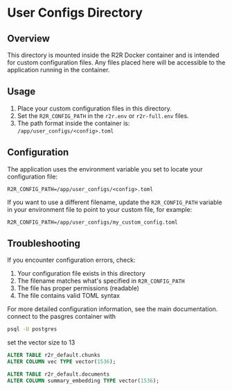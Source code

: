# User Configs Directory

## Overview
This directory is mounted inside the R2R Docker container and is intended for custom configuration files. Any files placed here will be accessible to the application running in the container.

## Usage
1. Place your custom configuration files in this directory.
2. Set the `R2R_CONFIG_PATH` in the `r2r.env` or `r2r-full.env` files.
3. The path format inside the container is: `/app/user_configs/<config>.toml`

## Configuration
The application uses the environment variable you set to locate your configuration file:
```
R2R_CONFIG_PATH=/app/user_configs/<config>.toml
```

If you want to use a different filename, update the `R2R_CONFIG_PATH` variable in your environment file to point to your custom file, for example:
```
R2R_CONFIG_PATH=/app/user_configs/my_custom_config.toml
```

## Troubleshooting
If you encounter configuration errors, check:
1. Your configuration file exists in this directory
2. The filename matches what's specified in `R2R_CONFIG_PATH`
3. The file has proper permissions (readable)
4. The file contains valid TOML syntax

For more detailed configuration information, see the main documentation.
connect to the pasgres container with

```bash
psql -U postgres
```

set the  vector size to 13
``` sql
ALTER TABLE r2r_default.chunks
ALTER COLUMN vec TYPE vector(1536);

ALTER TABLE r2r_default.documents
ALTER COLUMN summary_embedding TYPE vector(1536);
``` 